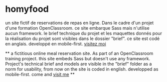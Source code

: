 # homyfood
un site fictif de reservations de repas en ligne. Dans le cadre d'un projet d'une formation OpenClassroom.
ce site embarque Sass mais n'utilise aucun framework.
le brief technique du projet et les maquettes donnés pour la réalisation du projet sont visibles dans le dossier "brief".
ce site est codé en anglais.
developpé en mobile-first.
[visitez moi](https://janoujan.github.io/homyfood/accueil.html)


**
a fictitious online meal reservation site. As part of an OpenClassroom training project.
this site embeds Sass but doesn't use any framework.
Project's technical brief and models are visible in the "brief" folder
as a norm for usability, from now on the site is coded in english.
developped as mobile-first.
come and [visit me](https://janoujan.github.io/homyfood/accueil.html)
**

